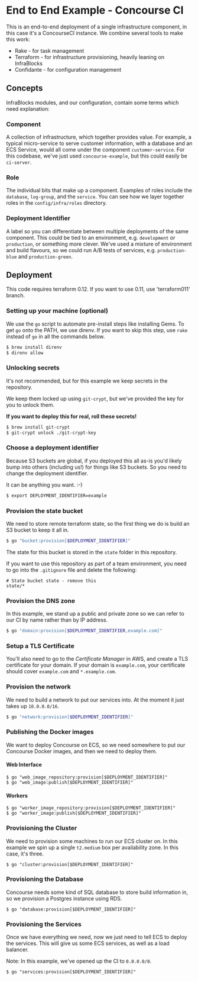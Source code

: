 # End to End Example - Concourse CI

This is an end-to-end deployment of a single infrastructure component, in this
case it's a ConcourseCI instance. We combine several tools to make this work:

* Rake - for task management
* Terraform - for infrastructure provisioning, heavily leaning on InfraBlocks
* Confidante - for configuration management

## Concepts

InfraBlocks modules, and our configuration, contain some terms which need
explanation:

### Component

A collection of infrastructure, which together provides value. For example, a
typical micro-service to serve customer information, with a database and an ECS
Service, would all come under the component `customer-service`. For this 
codebase, we've just used `concourse-example`, but this could easily be 
`ci-server`.

### Role

The individual bits that make up a component. Examples of roles include the 
`database`, `log-group`, and the `service`. You can see how we layer together
roles in the `config/infra/roles` directory.

### Deployment Identifier

A label so you can differentiate between multiple deployments of the same 
component. This could be tied to an environment, e.g. `development` or 
`production`, or something more clever. We've used a mixture of environment and
build flavours, so we could run A/B tests of services, e.g. `production-blue`
and `production-green`.

## Deployment

This code requires terraform 0.12. If you want to use 0.11, use 'terraform011' branch.

### Setting up your machine (optional)

We use the `go` script to automate pre-install steps like installing Gems. To 
get `go` onto the PATH, we use direnv. If you want to skip this step, use `rake` 
instead of `go` in all the commands below.

```bash
$ brew install direnv
$ direnv allow
```

### Unlocking secrets

It's not recommended, but for this example we keep secrets in the repository.

We keep them locked up using `git-crypt`, but we've provided the key for you to
unlock them.

**If you want to deploy this for real, roll these secrets!**

```bash
$ brew install git-crypt
$ git-crypt unlock ./git-crypt-key
```

### Choose a deployment identifier

Because S3 buckets are global, if you deployed this all as-is you'd likely bump
into others (including us!) for things like S3 buckets. So you need to change
the deployment identifier.

It can be anything you want. :-)

``` bash
$ export DEPLOYMENT_IDENTIFIER=example
```

### Provision the state bucket

We need to store remote terraform state, so the first thing we do is build an S3
bucket to keep it all in.

```bash
$ go "bucket:provision[$DEPLOYMENT_IDENTIFIER]"
```

The state for this bucket is stored in the `state` folder in this repository.

If you want to use this repository as part of a team environment, you need to go
into the `.gitignore` file and delete the following:

```
# State bucket state - remove this
state/*
```

### Provision the DNS zone

In this example, we stand up a public and private zone so we can refer to our
CI by name rather than by IP address.

```bash
$ go "domain:provision[$DEPLOYMENT_IDENTIFIER,example.com]"
```

### Setup a TLS Certificate

You'll also need to go to the _Certificate Manager_ in AWS, and create a TLS
certificate for your domain. If your domain is `example.com`, your certificate
should cover `example.com` and `*.example.com`.

### Provision the network

We need to build a network to put our services into. At the moment it just takes
up `10.0.0.0/16`.

```bash
$ go "network:provision[$DEPLOYMENT_IDENTIFIER]"
```

### Publishing the Docker images

We want to deploy Concourse on ECS, so we need somewhere to put our Concourse
Docker images, and then we need to deploy them.

#### Web Interface

```
$ go "web_image_repository:provision[$DEPLOYMENT_IDENTIFIER]"
$ go "web_image:publish[$DEPLOYMENT_IDENTIFIER]"
```

#### Workers

```
$ go "worker_image_repository:provision[$DEPLOYMENT_IDENTIFIER]"
$ go "worker_image:publish[$DEPLOYMENT_IDENTIFIER]"
```

### Provisioning the Cluster

We need to provision some machines to run our ECS cluster on. In this example
we spin up a single `t2.medium` box per availability zone. In this case, it's
three.

```
$ go "cluster:provision[$DEPLOYMENT_IDENTIFIER]"
```

### Provisioning the Database

Concourse needs some kind of SQL database to store build information in, so we
provision a Postgres instance using RDS.

```
$ go "database:provision[$DEPLOYMENT_IDENTIFIER]"
```

### Provisioning the Services

Once we have everything we need, now we just need to tell ECS to deploy the
services. This will give us some ECS services, as well as a load balancer.

Note: In this example, we've opened up the CI to `0.0.0.0/0`.

```
$ go "services:provision[$DEPLOYMENT_IDENTIFIER]"
```
